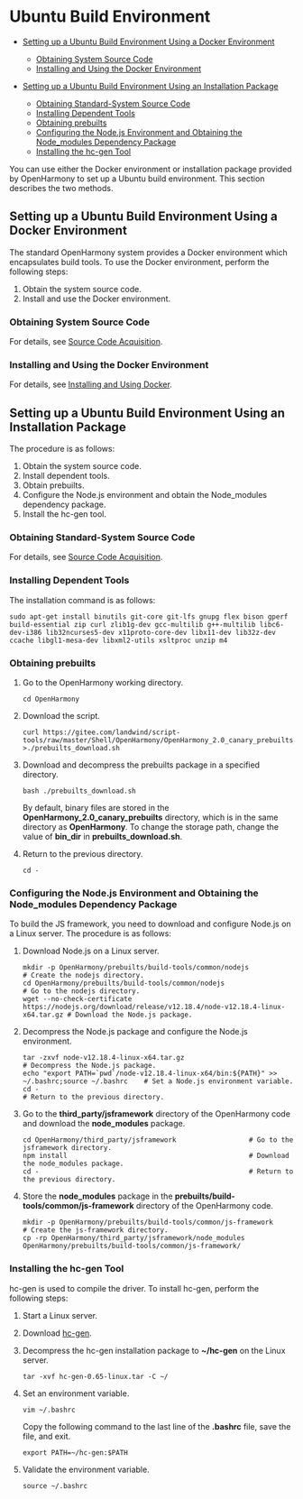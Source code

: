 # Ubuntu Build Environment<a name="EN-US_TOPIC_0000001161257591"></a>

-   [Setting up a Ubuntu Build Environment Using a Docker Environment](#section1643363843714)
    -   [Obtaining System Source Code](#section58448331029)
    -   [Installing and Using the Docker Environment](#section22916211916)

-   [Setting up a Ubuntu Build Environment Using an Installation Package](#section25961010189)
    -   [Obtaining Standard-System Source Code](#section15424183111912)
    -   [Installing Dependent Tools](#section109262032104819)
    -   [Obtaining prebuilts](#section16453104219209)
    -   [Configuring the Node.js Environment and Obtaining the Node\_modules Dependency Package](#section133741330192119)
    -   [Installing the hc-gen Tool](#section149281248182116)


You can use either the Docker environment or installation package provided by OpenHarmony to set up a Ubuntu build environment. This section describes the two methods.

## Setting up a Ubuntu Build Environment Using a Docker Environment<a name="section1643363843714"></a>

The standard OpenHarmony system provides a Docker environment which encapsulates build tools. To use the Docker environment, perform the following steps:

1.  Obtain the system source code.
2.  Install and use the Docker environment.

### Obtaining System Source Code<a name="section58448331029"></a>

For details, see  [Source Code Acquisition](../get-code/source-code-acquisition.md).

### Installing and Using the Docker Environment<a name="section22916211916"></a>

For details, see  [Installing and Using Docker](../get-code/tool-acquisition.md).

## Setting up a Ubuntu Build Environment Using an Installation Package<a name="section25961010189"></a>

The procedure is as follows:

1.  Obtain the system source code.
2.  Install dependent tools.
3.  Obtain prebuilts.
4.  Configure the Node.js environment and obtain the Node\_modules dependency package.
5.  Install the hc-gen tool.

### Obtaining Standard-System Source Code<a name="section15424183111912"></a>

For details, see  [Source Code Acquisition](../get-code/source-code-acquisition.md).

### Installing Dependent Tools<a name="section109262032104819"></a>

The installation command is as follows:

```
sudo apt-get install binutils git-core git-lfs gnupg flex bison gperf build-essential zip curl zlib1g-dev gcc-multilib g++-multilib libc6-dev-i386 lib32ncurses5-dev x11proto-core-dev libx11-dev lib32z-dev ccache libgl1-mesa-dev libxml2-utils xsltproc unzip m4
```

### Obtaining prebuilts<a name="section16453104219209"></a>

1.  Go to the OpenHarmony working directory.

    ```
    cd OpenHarmony
    ```

2.  Download the script.

    ```
    curl https://gitee.com/landwind/script-tools/raw/master/Shell/OpenHarmony/OpenHarmony_2.0_canary_prebuilts_download.sh >./prebuilts_download.sh
    ```

3.  Download and decompress the prebuilts package in a specified directory.

    ```
    bash ./prebuilts_download.sh
    ```

    By default, binary files are stored in the  **OpenHarmony\_2.0\_canary\_prebuilts**  directory, which is in the same directory as  **OpenHarmony**. To change the storage path, change the value of  **bin\_dir**  in  **prebuilts\_download.sh**.

4.  Return to the previous directory.

    ```
    cd -
    ```


### Configuring the Node.js Environment and Obtaining the Node\_modules Dependency Package<a name="section133741330192119"></a>

To build the JS framework, you need to download and configure Node.js on a Linux server. The procedure is as follows:

1.  Download Node.js on a Linux server.

    ```
    mkdir -p OpenHarmony/prebuilts/build-tools/common/nodejs                                # Create the nodejs directory.
    cd OpenHarmony/prebuilts/build-tools/common/nodejs                                      # Go to the nodejs directory.
    wget --no-check-certificate https://nodejs.org/download/release/v12.18.4/node-v12.18.4-linux-x64.tar.gz # Download the Node.js package.
    ```

2.  Decompress the Node.js package and configure the Node.js environment.

    ```
    tar -zxvf node-v12.18.4-linux-x64.tar.gz                                                      # Decompress the Node.js package.
    echo "export PATH=`pwd`/node-v12.18.4-linux-x64/bin:${PATH}" >> ~/.bashrc;source ~/.bashrc    # Set a Node.js environment variable.
    cd -                                                                                          # Return to the previous directory.
    ```

3.  Go to the  **third\_party/jsframework**  directory of the OpenHarmony code and download the  **node\_modules**  package.

    ```
    cd OpenHarmony/third_party/jsframework                  # Go to the jsframework directory.
    npm install                                             # Download the node_modules package.
    cd -                                                    # Return to the previous directory.
    ```

4.  Store the  **node\_modules**  package in the  **prebuilts/build-tools/common/js-framework**  directory of the OpenHarmony code.

    ```
    mkdir -p OpenHarmony/prebuilts/build-tools/common/js-framework          # Create the js-framework directory.
    cp -rp OpenHarmony/third_party/jsframework/node_modules OpenHarmony/prebuilts/build-tools/common/js-framework/
    ```


### Installing the hc-gen Tool<a name="section149281248182116"></a>

hc-gen is used to compile the driver. To install hc-gen, perform the following steps:

1.  Start a Linux server.
2.  Download  [hc-gen](https://repo.huaweicloud.com/harmonyos/compiler/hc-gen/0.65/linux/hc-gen-0.65-linux.tar).
3.  Decompress the hc-gen installation package to  **\~/hc-gen**  on the Linux server.

    ```
    tar -xvf hc-gen-0.65-linux.tar -C ~/
    ```

4.  Set an environment variable.

    ```
    vim ~/.bashrc
    ```

    Copy the following command to the last line of the  **.bashrc**  file, save the file, and exit.

    ```
    export PATH=~/hc-gen:$PATH
    ```

5.  Validate the environment variable.

    ```
    source ~/.bashrc
    ```


